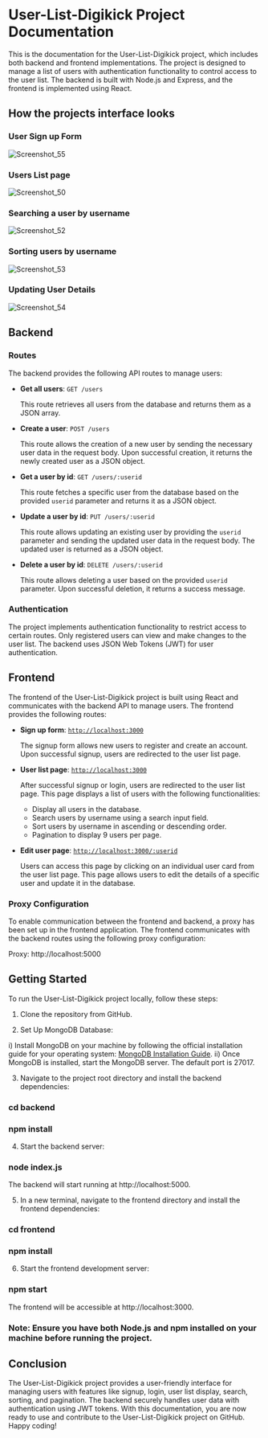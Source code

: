 # User-List-Digikick Project Documentation

This is the documentation for the User-List-Digikick project, which includes both backend and frontend implementations. The project is designed to manage a list of users with authentication functionality to control access to the user list. The backend is built with Node.js and Express, and the frontend is implemented using React.

## How the projects interface looks
### User Sign up Form
![Screenshot_55](https://github.com/TusharTechs/Users-List-Digikick/assets/56952465/85eed4c7-1060-4367-89ab-4adc12006866)

### Users List page
![Screenshot_50](https://github.com/TusharTechs/Users-List-Digikick/assets/56952465/eb09afaa-d79a-428a-a201-29d52b466164)

### Searching a user by username
![Screenshot_52](https://github.com/TusharTechs/Users-List-Digikick/assets/56952465/7ea81683-f419-459e-b35d-f0c6f164e4ed)

### Sorting users by username
![Screenshot_53](https://github.com/TusharTechs/Users-List-Digikick/assets/56952465/64599700-f2e0-4afa-b095-fdbdd7569bca)

### Updating User Details
![Screenshot_54](https://github.com/TusharTechs/Users-List-Digikick/assets/56952465/c53f2ee1-da80-4320-8b15-d77fb7c92fe1)


## Backend

### Routes

The backend provides the following API routes to manage users:

- **Get all users**: `GET /users`

  This route retrieves all users from the database and returns them as a JSON array.

- **Create a user**: `POST /users`

  This route allows the creation of a new user by sending the necessary user data in the request body. Upon successful creation, it returns the newly created user as a JSON object.

- **Get a user by id**: `GET /users/:userid`

  This route fetches a specific user from the database based on the provided `userid` parameter and returns it as a JSON object.

- **Update a user by id**: `PUT /users/:userid`

  This route allows updating an existing user by providing the `userid` parameter and sending the updated user data in the request body. The updated user is returned as a JSON object.

- **Delete a user by id**: `DELETE /users/:userid`

  This route allows deleting a user based on the provided `userid` parameter. Upon successful deletion, it returns a success message.

### Authentication

The project implements authentication functionality to restrict access to certain routes. Only registered users can view and make changes to the user list. The backend uses JSON Web Tokens (JWT) for user authentication.

## Frontend

The frontend of the User-List-Digikick project is built using React and communicates with the backend API to manage users. The frontend provides the following routes:

- **Sign up form**: [`http://localhost:3000`](http://localhost:3000)

  The signup form allows new users to register and create an account. Upon successful signup, users are redirected to the user list page.

- **User list page**: [`http://localhost:3000`](http://localhost:3000)

  After successful signup or login, users are redirected to the user list page. This page displays a list of users with the following functionalities:

  - Display all users in the database.
  - Search users by username using a search input field.
  - Sort users by username in ascending or descending order.
  - Pagination to display 9 users per page.

- **Edit user page**: [`http://localhost:3000/:userid`](http://localhost:3000/:userid)

  Users can access this page by clicking on an individual user card from the user list page. This page allows users to edit the details of a specific user and update it in the database.

### Proxy Configuration

To enable communication between the frontend and backend, a proxy has been set up in the frontend application. The frontend communicates with the backend routes using the following proxy configuration:

Proxy: http://localhost:5000

## Getting Started

To run the User-List-Digikick project locally, follow these steps:

1. Clone the repository from GitHub.

2. Set Up MongoDB Database:

i) Install MongoDB on your machine by following the official installation guide for your operating system: [MongoDB Installation Guide](https://docs.mongodb.com/manual/administration/install-community/).
ii) Once MongoDB is installed, start the MongoDB server. The default port is 27017.

3. Navigate to the project root directory and install the backend dependencies:
### cd backend
### npm install

4. Start the backend server:
### node index.js

The backend will start running at http://localhost:5000.

5. In a new terminal, navigate to the frontend directory and install the frontend dependencies:
### cd frontend
### npm install

6. Start the frontend development server:
### npm start
The frontend will be accessible at http://localhost:3000.

### Note: Ensure you have both Node.js and npm installed on your machine before running the project.

## Conclusion
The User-List-Digikick project provides a user-friendly interface for managing users with features like signup, login, user list display, search, sorting, and pagination. The backend securely handles user data with authentication using JWT tokens. With this documentation, you are now ready to use and contribute to the User-List-Digikick project on GitHub. Happy coding!
